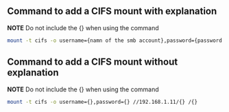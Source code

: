 
## Command to add a CIFS mount with explanation
**NOTE** Do not include the {} when using the command
```bash
mount -t cifs -o username={namn of the smb account},password={password of the smb account} //192.168.1.11/{shared folder on the smb share} /{local folder of the location to mount the smb share}
```


## Command to add a CIFS mount without explanation
**NOTE** Do not include the {} when using the command
```bash
mount -t cifs -o username={},password={} //192.168.1.11/{} /{}
```